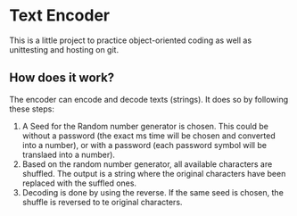 # Text Encoder

This is a little project to practice object-oriented coding as well as unittesting and hosting on git.

## How does it work?
The encoder can encode and decode texts (strings). It does so by following these steps:

1. A Seed for the Random number generator is chosen. This could be without a password (the exact ms time will be chosen and converted into a number), or with a password (each password symbol will be translaed into a number).
2. Based on the random number generator, all available characters are shuffled. The output is a string where the original characters have been replaced with the suffled ones.
3. Decoding is done by using the reverse. If the same seed is chosen, the shuffle is reversed to te original characters.

